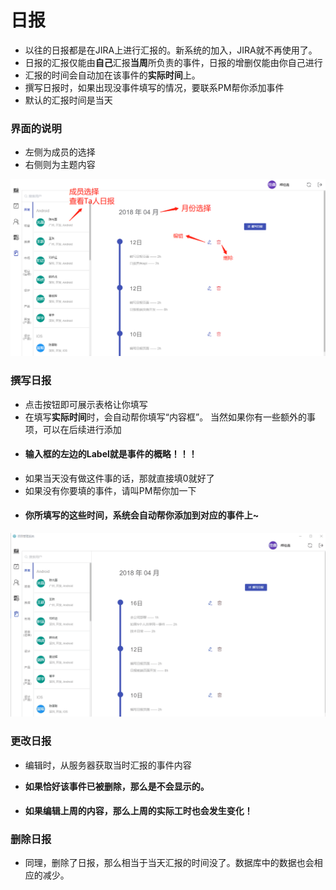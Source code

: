 # 日报

* 以往的日报都是在JIRA上进行汇报的。新系统的加入，JIRA就不再使用了。
* 日报的汇报仅能由**自己**汇报**当周**所负责的事件，日报的增删仅能由你自己进行
* 汇报的时间会自动加在该事件的**实际时间**上。
* 撰写日报时，如果出现没事件填写的情况，要联系PM帮你添加事件
* 默认的汇报时间是当天

### 界面的说明

* 左侧为成员的选择
* 右侧则为主题内容

![](/assets/图片3.png)

### 撰写日报

* 点击按钮即可展示表格让你填写
* 在填写**实际时间**时，会自动帮你填写“内容框”。 当然如果你有一些额外的事项，可以在后续进行添加
* #### **输入框的左边的Label就是事件的概略！！！**
* 如果当天没有做这件事的话，那就直接填0就好了
* 如果没有你要填的事件，请叫PM帮你加一下
* #### **你所填写的这些时间，系统会自动帮你添加到对应的事件上~**

![](/assets/填写日报.gif)

### 更改日报

* 编辑时，从服务器获取当时汇报的事件内容

* **如果恰好该事件已被删除，那么是不会显示的。**

* #### 如果编辑上周的内容，那么上周的实际工时也会发生变化！

### 删除日报

* 同理，删除了日报，那么相当于当天汇报的时间没了。数据库中的数据也会相应的减少。



